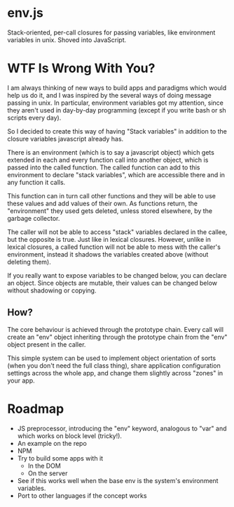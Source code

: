 env.js
======

Stack-oriented, per-call closures for passing variables, like environment variables in unix. Shoved into JavaScript.


WTF Is Wrong With You?
======================

I am always thinking of new ways to build apps and paradigms which would help us do it,
and I was inspired by the several ways of doing message passing in unix. In particular, environment
variables got my attention, since they aren't used in day-by-day programming (except if you
write bash or sh scripts every day).

So I decided to create this way of having "Stack variables" in addition to the closure variables
javascript already has.

There is an environment (which is to say a javascript object) which gets extended in each and every
function call into another object, which is passed into the called function. The called function can
add to this environment to declare "stack variables", which are accessible there and in any function it calls.

This function can in turn call other functions and they will be able to use these values and add
values of their own. As functions return, the "environment" they used gets deleted, unless stored elsewhere,
by the garbage collector.

The caller will not be able to access "stack" variables declared in the callee, but the opposite is true. Just
like in lexical closures. However, unlike in lexical closures, a called function will not be able to mess with
the caller's environment, instead it shadows the variables created above (without deleting them).

If you really want to expose variables to be changed below, you can declare an object. Since objects are mutable,
their values can be changed below without shadowing or copying.


How?
----
The core behaviour is achieved through the prototype chain. Every call will create an "env" object
inheriting through the prototype chain from the "env" object present in the caller.

This simple system can be used to implement object orientation of sorts (when you don't need the full class thing),
share application configuration settings across the whole app, and change them slightly across "zones" in your app.


Roadmap
=======

- JS preprocessor, introducing the "env" keyword, analogous to "var" and which works on block level (tricky!).
- An example on the repo
- NPM
- Try to build some apps with it
  - In the DOM
  - On the server
- See if this works well when the base env is the system's environment variables.
- Port to other languages if the concept works
